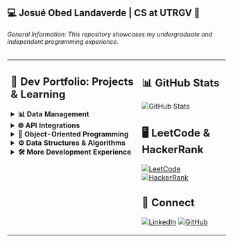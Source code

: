 ## 💻 Josué Obed Landaverde | CS at UTRGV 🤠 

###### General Information: This repository showcases my undergraduate and independent programming experience.

<table>
  <tr>
    <td valign="top" width="60%">
    
## 📕 Dev Portfolio: Projects & Learning

<details>
<summary><b>📊 Data Management</b></summary> 
  
  🐢 under maintenance...
  
</details>

<details>
<summary><b>🌐 API Integrations</b></summary> 
  
  🐢 under maintenance...
  
</details>

<details>
<summary><b>🧩 Object-Oriented Programming</b></summary>
  
[![OOP](https://img.shields.io/badge/Java_OOP--007396?style=flat-square&logo=java&logoColor=white)](https://github.com/jlndvr/JAVAOOP)  
[![OOP](https://img.shields.io/badge/OOP--00599C?style=flat-square&logo=c%2B%2B&logoColor=white)](https://github.com/jlndvr/CPPOOP)
  
</details>

<details>
<summary><b>⚙️ Data Structures & Algorithms</b></summary> 
  
  🐢 under maintenance...
  
</details>

<details>
<summary><b>🛠️ More Development Experience</b></summary> 

[Tic Tac Toe](https://github.com/jlndvr/tic-tac-toe)
[Rock Paper Scissors Lizard Spock](https://github.com/jlndvr/rockPaperScissorsLizardSpock)
[Dog Years](https://github.com/jlndvr/dogYears)
[Fizz Buzz](https://github.com/jlndvr/fizzBuzz)
[Quadratic Formula](https://github.com/jlndvr/quadraticFormula)
[Piggy Bank](https://github.com/jlndvr/quadraticFormula)
[Magic 8-Ball](https://github.com/jlndvr/magic8-Ball)
[The Harry Potter Sorting Hat](https://github.com/jlndvr/harryPotterSortingHatQuiz)
[Text Adventure](https://github.com/jlndvr/textAdventure)
[Whale Talk](https://github.com/jlndvr/whaleTalk)

</details>
    </td>
    <td valign="top" width="40%">
    
## 📊 GitHub Stats
![GitHub Stats](https://github-readme-stats.vercel.app/api?username=jlndvr&show_icons=true&theme=radical&hide_title=true)

## 🖥️ LeetCode & HackerRank
[![LeetCode](https://img.shields.io/badge/LeetCode--FFA116?style=for-the-badge&logo=leetcode)](https://leetcode.com/jlndvr/)
[![HackerRank](https://img.shields.io/badge/HackerRank--2EC866?style=for-the-badge&logo=hackerrank)](https://www.hackerrank.com/profile/jlndvr)

## 🤝 Connect
[![LinkedIn](https://img.shields.io/badge/LinkedIn--0A66C2?style=for-the-badge&logo=linkedin)](https://linkedin.com/in/jlndvr)
[![GitHub](https://img.shields.io/badge/GitHub--181717?style=for-the-badge&logo=github)](https://github.com/jlndvr)
